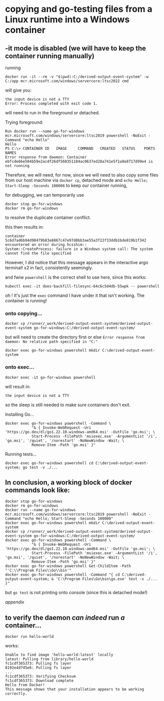 # copying and go-testing files from a Linux runtime into a Windows container

## -it mode is disabled (we will have to keep the container running manually) 

running 
```
docker run -it --rm -v "$(pwd):C:/derived-output-event-system" -w C:/app mcr.microsoft.com/windows/servercore:ltsc2022 cmd
```
will give you:
```
the input device is not a TTY
Error: Process completed with exit code 1.
```

will need to run in the foreground or detached.

Trying foreground:
```
Run docker run --name go-for-windows mcr.microsoft.com/windows/servercore:ltsc2019 powershell -NoExit -Command "echo Hello"
Hello
PS C:\> CONTAINER ID   IMAGE     COMMAND   CREATED   STATUS    PORTS     NAMES
Error response from daemon: Container ebfcde66e504b59e2acdf26df560351184ac0637ed28a741e5f1a8e8717d99e4 is not running
```
Therefore, we will need, for now, since we will need to also copy some files from our host machine via `docker cp`, 
detached mode and `echo Hello; Start-Sleep -Seconds 100000` to keep our container running,

for debugging, we can temporarily use
```
docker stop go-for-windows
docker rm go-for-windows
```
to resolve the duplicate container conflict.

this then results in:
```
container 5c6d7ad6b94d98479b83e8867c47e97d8bb3ae55a3f22f33ddb1bde819b1f342 encountered an error during hcsshim::
System::CreateProcess: failure in a Windows system call: The system cannot find the file specified
```

However, I did notice that this message appears in the interactive argo terminal! x2 in fact, consistently seemingly.

and fwiw `powershell` is the correct shell to use here, since this works:
```
kubectl exec -it does-backfill-filesync-64c6c5d4db-55wpk -- powershell
```

oh ! It's just the `exec` command I have under it that isn't working. The container is running!

### onto copying...

```
docker cp /runner/_work/derived-output-event-system/derived-output-event-system go-for-windows:C:/derived-output-event-system/
```

but will need to create the directory first or else `Error response from daemon: No relative path specified in "C:"`

```
docker exec go-for-windows powershell mkdir C:\derived-output-event-system
```

### onto exec...

```
docker exec -it go-for-windows powershell
```
will result in:
```
the input device is not a TTY
```

so the sleep is still needed to make sure containers don't exit.

Installing Go...
```
docker exec go-for-windows powershell -Command \
            "& { Invoke-WebRequest -Uri 'https://go.dev/dl/go1.22.10.windows-amd64.msi' -OutFile 'go.msi'; \
            Start-Process -FilePath 'msiexec.exe' -ArgumentList '/i', 'go.msi', '/quiet', '/norestart' -NoNewWindow -Wait; \
            Remove-Item -Path 'go.msi' }"
```

Running tests...
```
docker exec go-for-windows powershell cd C:\derived-output-event-system; go test -v ./...
```

## In conclusion, a working block of docker commands look like:

```
docker stop go-for-windows
docker rm go-for-windows
docker run --name go-for-windows mcr.microsoft.com/windows/servercore:ltsc2019 powershell -NoExit -Command "echo Hello; Start-Sleep -Seconds 100000"
docker exec go-for-windows powershell mkdir C:\derived-output-event-system
docker cp /runner/_work/derived-output-event-system/derived-output-event-system go-for-windows:C:/derived-output-event-system/
docker exec go-for-windows powershell -Command \
            "& { Invoke-WebRequest -Uri 'https://go.dev/dl/go1.22.10.windows-amd64.msi' -OutFile 'go.msi'; \
            Start-Process -FilePath 'msiexec.exe' -ArgumentList '/i', 'go.msi', '/quiet', '/norestart' -NoNewWindow -Wait; \
            Remove-Item -Path 'go.msi' }"
docker exec go-for-windows powershell Get-ChildItem -Path "'C:\\Program Files\\Go\\bin'"
docker exec go-for-windows powershell -Command "{ cd C:\derived-output-event-system; & 'C:\Program Files\Go\bin\go.exe' test -v ./... }"
```

but `go test` is not printing onto console (since this is detached mode!)




*appendix*


## to verify the daemon *can indeed* run *a* container...

```
docker run hello-world
```
works:

```
Unable to find image 'hello-world:latest' locally
latest: Pulling from library/hello-world
fc1cdf365373: Pulling fs layer
8192e4d745e6: Pulling fs layer
...
fc1cdf365373: Verifying Checksum
fc1cdf365373: Download complete
Hello from Docker!
This message shows that your installation appears to be working correctly.
```

